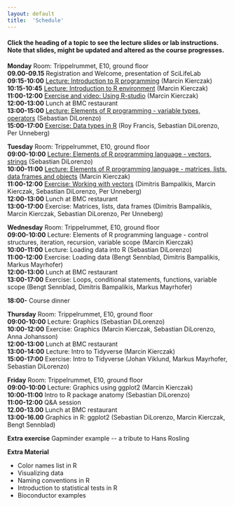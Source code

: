 ```yaml
---
layout: default
title:  'Schedule'
---
```


#### Click the heading of a topic to see the lecture slides or lab instructions. Note that slides, might be updated and altered as the course progresses.

**Monday**
Room: Trippelrummet, E10, ground floor  
**09.00-09.15** Registration and Welcome, presentation of SciLifeLab  
**09:15-10:00** [Lecture: Introduction to R programming](Lectures/Lecture_1_-_Introduction.html) (Marcin Kierczak)   
**10:15-10:45** [Lecture: Introduction to R environment](Lectures/Lecture_2_-_REnvironment.pdf) (Marcin Kierczak)   
**11:00-12:00** [Exercise and video: Using R-studio](https://www.dropbox.com/s/3sy4ou2o8jh5syf/RCourseVideo.mov?dl=0) (Marcin Kierczak)   
**12:00-13:00** Lunch at BMC restaurant  
**13:00-15:00** [Lecture: Elements of R programming - variable types, operators](Lectures/Lecture_3_-_Elements1.pdf) (Sebastian DiLorenzo)   
**15:00-17:00** [Exercise: Data types in R](Exercises/DataTypes.md) (Roy Francis, Sebastian DiLorenzo, Per Unneberg)   

**Tuesday**
Room: Trippelrummet, E10, ground floor  
**09:00-10:00** [Lecture: Elements of R programming language - vectors, strings](Lectures/Lecture_4_-_Elements2.pdf) (Sebastian DiLorenzo)   
**10:00-11:00** [Lecture: Elements of R programming language - matrices, lists, data frames and objects](Lectures/Lecture_5_-_Elements3.pdf) (Marcin Kierczak)    
**11:00-12:00** [Exercise: Working with vectors](Exercises/Vectors.md) (Dimitris Bampalikis, Marcin Kierczak, Sebastian DiLorenzo, Per Unneberg)    
**12:00-13:00** Lunch at BMC restaurant    
**13:00-17:00** Exercise: Matrices, lists, data frames (Dimitris Bampalikis, Marcin Kierczak, Sebastian DiLorenzo, Per Unneberg)    

**Wednesday**
Room: Trippelrummet, E10, ground floor  
**09:00-10:00** Lecture: Elements of R programming language - control structures, iteration, recursion, variable scope (Marcin Kierczak)    
**10:00-11:00** Lecture: Loading data into R (Sebastian DiLorenzo)   
**11:00-12:00** Exercise: Loading data (Bengt Sennblad, Dimitris Bampalikis, Markus Mayrhofer)   
**12:00-13:00** Lunch at BMC restaurant    
**13:00-17:00** Exercise: Loops, conditional statements, functions, variable scope (Bengt Sennblad, Dimitris Bampalikis, Markus Mayrhofer)   

**18:00-** Course dinner

**Thursday**
Room: Trippelrummet, E10, ground floor  
**09:00-10:00** Lecture: Graphics (Sebastian DiLorenzo)  
**10:00-12:00** Exercise: Graphics (Marcin Kierczak, Sebastian DiLorenzo, Anna Johansson)    
**12:00-13:00** Lunch at BMC restaurant    
**13:00-14:00** Lecture: Intro to Tidyverse (Marcin Kierczak)   
**15:00-17:00** Exercise: Intro to Tidyverse (Johan Viklund, Markus Mayrhofer, Sebastian DiLorenzo)   

**Friday**
Room: Trippelrummet, E10, ground floor  
**09:00-10:00** Lecture: Graphics using ggplot2 (Marcin Kierczak)     
**10:00-11:00** Intro to R package anatomy (Sebastian DiLorenzo)    
**11:00-12:00** Q&A session   
**12.00-13.00** Lunch at BMC restaurant   
**13:00-16.00** Graphics in R: ggplot2 (Sebastian DiLorenzo, Marcin Kierczak, Bengt Sennblad)   

**Extra exercise** Gapminder example -- a tribute to Hans Rosling

**Extra Material**
- Color names list in R
- Visualizing data
- Naming conventions in R
- Introduction to statistical tests in R
- Bioconductor examples
